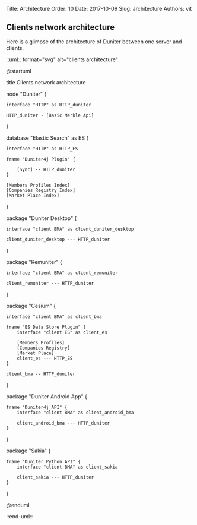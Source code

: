 Title: Architecture
Order: 10
Date: 2017-10-09
Slug: architecture
Authors: vit

## Clients network architecture

Here is a glimpse of the architecture of Duniter between one server and clients.

::uml:: format="svg" alt="clients architecture"

@startuml

title Clients network architecture

node "Duniter" {

    interface "HTTP" as HTTP_duniter

    HTTP_duniter - [Basic Merkle Api]
}

database "Elastic Search" as ES {

    interface "HTTP" as HTTP_ES

    frame "Duniter4j Plugin" {

        [Sync] -- HTTP_duniter
    }

    [Members Profiles Index]
    [Companies Registry Index]
    [Market Place Index]
}

package "Duniter Desktop" {

    interface "client BMA" as client_duniter_desktop

    client_duniter_desktop --- HTTP_duniter
}

package "Remuniter" {

    interface "client BMA" as client_remuniter

    client_remuniter --- HTTP_duniter
}


package "Cesium" {

    interface "client BMA" as client_bma

    frame "ES Data Store Plugin" {
        interface "client ES" as client_es

        [Members Profiles]
        [Companies Registry]
        [Market Place]
        client_es --- HTTP_ES
    }

    client_bma -- HTTP_duniter

}

package "Duniter Android App" {

    frame "Duniter4j API" {
        interface "client BMA" as client_android_bma

        client_android_bma --- HTTP_duniter
    }
}

package "Sakia" {

    frame "Duniter Python API" {
        interface "client BMA" as client_sakia

        client_sakia --- HTTP_duniter
    }
}

@enduml

::end-uml::
